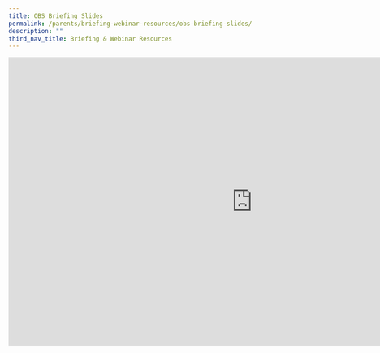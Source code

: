 ```yaml
---
title: OBS Briefing Slides
permalink: /parents/briefing-webinar-resources/obs-briefing-slides/
description: ""
third_nav_title: Briefing & Webinar Resources
---
```

<iframe src="https://docs.google.com/presentation/d/e/2PACX-1vQ95N226E-Z8Mq2qnr0nkNozM1HSX2mAu18btiRT6kbn6uP77czlamVeBgbG6cnDtw-UZ0XHy0VvYt8/embed?start=false&amp;loop=false&amp;delayms=3000" frameborder="0" width="960" height="569" allowfullscreen="true"></iframe>